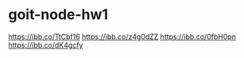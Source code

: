 # goit-node-hw1
https://ibb.co/TtCbf16
https://ibb.co/z4g0dZZ
https://ibb.co/0fbH0pn
https://ibb.co/dK4gcfy
